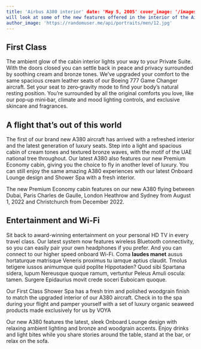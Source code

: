 ```yaml
---
title: 'Airbus A380 interior' date: 'May 5, 2005' cover_image: '/images/posts/img2.jpg' excerpt: 'In this article we
will look at some of the new features offered in the interior of the Airbus A380' category: 'Airbus' author: 'Sam Smith'
author_image: 'https://randomuser.me/api/portraits/men/12.jpg'
---
```


## First Class

The ambient glow of the cabin interior lights your way to your Private Suite. With the doors closed you can settle back
in peace and privacy surrounded by soothing cream and bronze tones. We’ve upgraded your comfort to the same spacious
cream leather seats of our Boeing 777 Game Changer aircraft. Set your seat to zero‑gravity mode to find your body’s
natural resting position. You’re surrounded by all the original comforts you love, like our pop‑up mini‑bar, climate and
mood lighting controls, and exclusive skincare and fragrances.

## A flight that’s out of this world

The first of our brand new A380 aircraft has arrived with a refreshed interior and the latest generation of luxury
seats. Step into a light and spacious cabin of cream tones and textured bronze waves, with the motif of the UAE national
tree throughout. Our latest A380 also features our new Premium Economy cabin, giving you the choice to fly in another
level of luxury. You can still enjoy the same amazing A380 experiences with our latest Onboard Lounge design and Shower
Spa with a fresh interior.

The new Premium Economy cabin features on our new A380 flying between Dubai, Paris Charles de Gaulle, London Heathrow
and Sydney from August 1, 2022 and Christchurch from December 2022.

## Entertainment and Wi-Fi

Sit back to award-winning entertainment on your personal HD TV in every travel class. Our latest system now features
wireless Bluetooth connectivity, so you can easily pair your own headphones if you prefer. And you can connect to our
higher speed onboard Wi-Fi. Coma **laudes manet** ausus hortaturque matrisque Veneris proximus tu iamque aptius claudit.
Tmolus tetigere iussos animumque quid poplite Hippotaden? Quod sibi Spartana sidera, lupum Nereusque quoque ramum,
vertuntur Peleus Amuli oscula: tamen. Surgere Epidaurius movit crede soceri Euboicam quoque.

Our First Class Shower Spa has a fresh trim and polished woodgrain finish to match the upgraded interior of our A380
aircraft. Check in to the spa during your flight and pamper yourself with a set of luxury organic seaweed products made
exclusively for us by VOYA

Our new A380 features the latest, sleek Onboard Lounge design with relaxing ambient lighting and bronze and woodgrain
accents. Enjoy drinks and light bites while you share stories around the table, stand at the bar, or relax on the sofa.